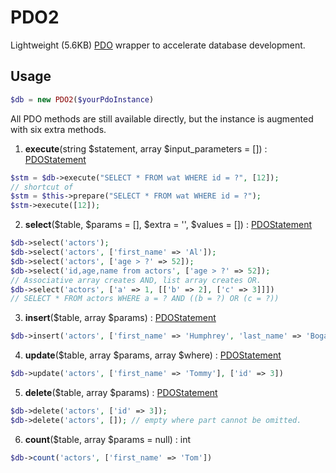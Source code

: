 
# PDO2

Lightweight (5.6KB) [PDO](http://php.net/pdo) wrapper to accelerate database development.

## Usage

```php
$db = new PDO2($yourPdoInstance)
```

All PDO methods are still available directly,
but the instance is augmented with six extra methods.

1. **execute**(string $statement, array $input_parameters = []) : [PDOStatement](http://php.net/manual/en/class.pdostatement.php)

```php
$stm = $db->execute("SELECT * FROM wat WHERE id = ?", [12]);
// shortcut of
$stm = $this->prepare("SELECT * FROM wat WHERE id = ?");
$stm->execute([12]);
```
2. **select**($table, $params = [], $extra = '', $values = []) : [PDOStatement](http://php.net/manual/en/class.pdostatement.php)

```php
$db->select('actors');
$db->select('actors', ['first_name' => 'Al']);
$db->select('actors', ['age > ?' => 52]);
$db->select('id,age,name from actors', ['age > ?' => 52]);
// Associative array creates AND, list array creates OR.
$db->select('actors', ['a' => 1, [['b' => 2], ['c' => 3]]])
// SELECT * FROM actors WHERE a = ? AND ((b = ?) OR (c = ?))
```

3. **insert**($table, array $params) : [PDOStatement](http://php.net/manual/en/class.pdostatement.php)

```php
$db->insert('actors', ['first_name' => 'Humphrey', 'last_name' => 'Bogart', 'age' => 62]);
```

4. **update**($table, array $params, array $where) : [PDOStatement](http://php.net/manual/en/class.pdostatement.php)

```php
$db->update('actors', ['first_name' => 'Tommy'], ['id' => 3])
```

5. **delete**($table, array $params) : [PDOStatement](http://php.net/manual/en/class.pdostatement.php)

```php
$db->delete('actors', ['id' => 3]);
$db->delete('actors', []); // empty where part cannot be omitted.
```

6. **count**($table, array $params = null) : int

```php
$db->count('actors', ['first_name' => 'Tom'])
```
